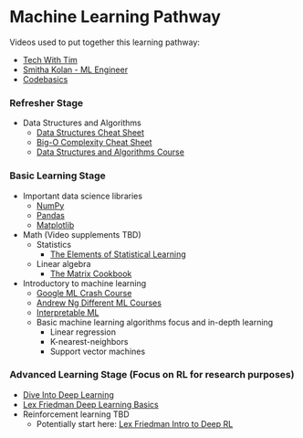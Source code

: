 # Machine Learning Pathway

Videos used to put together this learning pathway:
- [Tech With Tim](https://www.youtube.com/watch?v=nl7kDPYD20A&list=PL_7ZkXVd4FT6DZpl2tUmT3_j0KByeImiT&index=6)
- [Smitha Kolan - ML Engineer](https://www.youtube.com/watch?v=y4o9hrSCDPI&list=PL_7ZkXVd4FT6DZpl2tUmT3_j0KByeImiT&index=4)
- [Codebasics](https://www.youtube.com/watch?v=T4MLrtOKPjY&list=PL_7ZkXVd4FT6DZpl2tUmT3_j0KByeImiT&index=1)

### Refresher Stage
- Data Structures and Algorithms
  - [Data Structures Cheat Sheet](https://www.techinterviewhandbook.org/algorithms/study-cheatsheet/)
  - [Big-O Complexity Cheat Sheet](https://www.bigocheatsheet.com/)
  - [Data Structures and Algorithms Course](https://www.youtube.com/watch?v=pkYVOmU3MgA)

### Basic Learning Stage
- Important data science libraries
  - [NumPy](https://www.youtube.com/watch?v=QUT1VHiLmmI)
  - [Pandas](https://www.youtube.com/playlist?list=PLeo1K3hjS3uuASpe-1LjfG5f14Bnozjwy)
  - [Matplotlib](https://www.youtube.com/watch?v=3Xc3CA655Y4)
- Math (Video supplements TBD)
  - Statistics
    - [The Elements of Statistical Learning](https://hastie.su.domains/Papers/ESLII.pdf)
  - Linear algebra
    - [The Matrix Cookbook](http://www2.imm.dtu.dk/pubdb/edoc/imm3274.pdf)
- Introductory to machine learning
  - [Google ML Crash Course](https://developers.google.com/machine-learning/crash-course)
  - [Andrew Ng Different ML Courses](https://www.coursera.org/specializations/machine-learning-introduction)
  - [Interpretable ML](https://christophm.github.io/interpretable-ml-book/)
  - Basic machine learning algorithms focus and in-depth learning
    - Linear regression
    - K-nearest-neighbors
    - Support vector machines

### Advanced Learning Stage (Focus on RL for research purposes)
- [Dive Into Deep Learning](https://d2l.ai/chapter_introduction/index.html)
- [Lex Friedman Deep Learning Basics](https://www.youtube.com/watch?v=O5xeyoRL95U)
- Reinforcement learning TBD
  - Potentially start here: [Lex Friedman Intro to Deep RL](https://www.youtube.com/watch?v=zR11FLZ-O9M)
